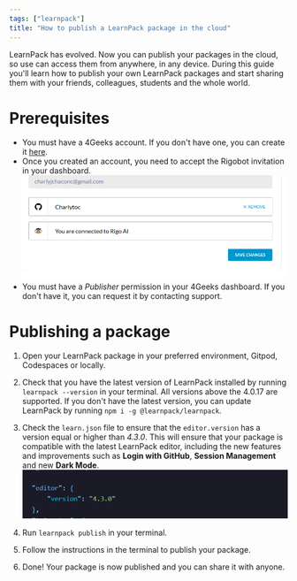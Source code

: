```yaml
---
tags: ["learnpack"]
title: "How to publish a LearnPack package in the cloud"
---
```


LearnPack has evolved. Now you can publish your packages in the cloud, so use can access them from anywhere, in any device. During this guide you'll learn how to publish your own LearnPack packages and start sharing them with your friends, colleagues, students and the whole world.

# Prerequisites

- You must have a 4Geeks account. If you don't have one, you can create it [here](https://4geeks.com/pricing).
- Once you created an account, you need to accept the Rigobot invitation in your dashboard.
  ![Rigobot connected](https://raw.githubusercontent.com/learnpack/docs/373d979448fdb782ea499e8f8c19caae2730759d/assets/rigobot-connected.png)
- You must have a _Publisher_ permission in your 4Geeks dashboard. If you don't have it, you can request it by contacting support.

# Publishing a package

1. Open your LearnPack package in your preferred environment, Gitpod, Codespaces or locally.

2. Check that you have the latest version of LearnPack installed by running `learnpack --version` in your terminal. All versions above the 4.0.17 are supported. If you don't have the latest version, you can update LearnPack by running `npm i -g @learnpack/learnpack`.

3. Check the `learn.json` file to ensure that the `editor.version` has a version equal or higher than _4.3.0_. This will ensure that your package is compatible with the latest LearnPack editor, including the new features and improvements such as **Login with GitHub**, **Session Management** and new **Dark Mode**.
   ![learnpack-editor learn.json](https://raw.githubusercontent.com/learnpack/docs/373d979448fdb782ea499e8f8c19caae2730759d/assets/learnpack-editor.png)
4. Run `learnpack publish` in your terminal.

5. Follow the instructions in the terminal to publish your package.

6. Done! Your package is now published and you can share it with anyone.

